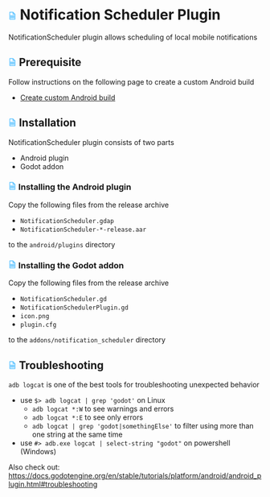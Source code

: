 # ![](../godot-addons/notification_scheduler/icon.png?raw=true) Notification Scheduler Plugin

NotificationScheduler plugin allows scheduling of local mobile notifications

## ![](../godot-addons/notification_scheduler/icon.png?raw=true) Prerequisite
Follow instructions on the following page to create a custom Android build
- [Create custom Android build](https://docs.godotengine.org/en/stable/tutorials/export/android_custom_build.html)

## ![](../godot-addons/notification_scheduler/icon.png?raw=true) Installation
NotificationScheduler plugin consists of two parts
- Android plugin
- Godot addon

### ![](../godot-addons/notification_scheduler/icon.png?raw=true) Installing the Android plugin
Copy the following files from the release archive
- `NotificationScheduler.gdap`
- `NotificationScheduler-*-release.aar`

to the `android/plugins` directory

### ![](../godot-addons/notification_scheduler/icon.png?raw=true) Installing the Godot addon
Copy the following files from the release archive
- `NotificationScheduler.gd`
- `NotificationSchedulerPlugin.gd`
- `icon.png`
- `plugin.cfg`

to the `addons/notification_scheduler` directory

## ![](../godot-addons/notification_scheduler/icon.png?raw=true) Troubleshooting
`adb logcat` is one of the best tools for troubleshooting unexpected behavior
- use `$> adb logcat | grep 'godot'` on Linux
	- `adb logcat *:W` to see warnings and errors
	- `adb logcat *:E` to see only errors
	- `adb logcat | grep 'godot|somethingElse'` to filter using more than one string at the same time
- use `#> adb.exe logcat | select-string "godot"` on powershell (Windows)

Also check out:
https://docs.godotengine.org/en/stable/tutorials/platform/android/android_plugin.html#troubleshooting
